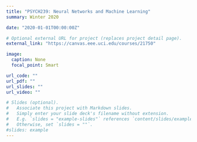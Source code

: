 ```yaml
---
title: "PSYCH239: Neural Networks and Machine Learning"
summary: Winter 2020

date: "2020-01-01T00:00:00Z"

# Optional external URL for project (replaces project detail page).
external_link: "https://canvas.eee.uci.edu/courses/21750"

image:
  caption: None
  focal_point: Smart

url_code: ""
url_pdf: ""
url_slides: ""
url_video: ""

# Slides (optional).
#   Associate this project with Markdown slides.
#   Simply enter your slide deck's filename without extension.
#   E.g. `slides = "example-slides"` references `content/slides/example-slides.md`.
#   Otherwise, set `slides = ""`.
#slides: example
---
```




